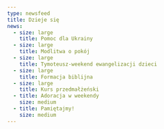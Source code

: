 ```yaml
---
type: newsfeed
title: Dzieje się
news:
  - size: large
    title: Pomoc dla Ukrainy
  - size: large
    title: Modlitwa o pokój
  - size: large
    title: Tymoteusz-weekend ewangelizacji dzieci
  - size: large
    title: Formacja biblijna
  - size: large
    title: Kurs przedmałżeński
  - title: Adoracja w weekendy
    size: medium
  - title: Pamiętajmy!
    size: medium
---
```

